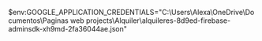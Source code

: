 $env:GOOGLE_APPLICATION_CREDENTIALS="C:\Users\Alexa\OneDrive\Documentos\Paginas web projects\Alquiler\alquileres-8d9ed-firebase-adminsdk-xh9md-2fa36044ae.json"